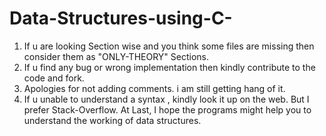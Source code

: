# Data-Structures-using-C-
1) If u are looking Section wise and you think some files are missing then consider them as "ONLY-THEORY" Sections.
2) If u find any bug or wrong implementation then kindly contribute to the code and fork.
3) Apologies for not adding comments. i am still getting hang of it.
4) If u unable to understand a syntax , kindly look it up on the web. But I prefer Stack-Overflow.
At Last, I hope the programs might help you to understand the working of data structures.
